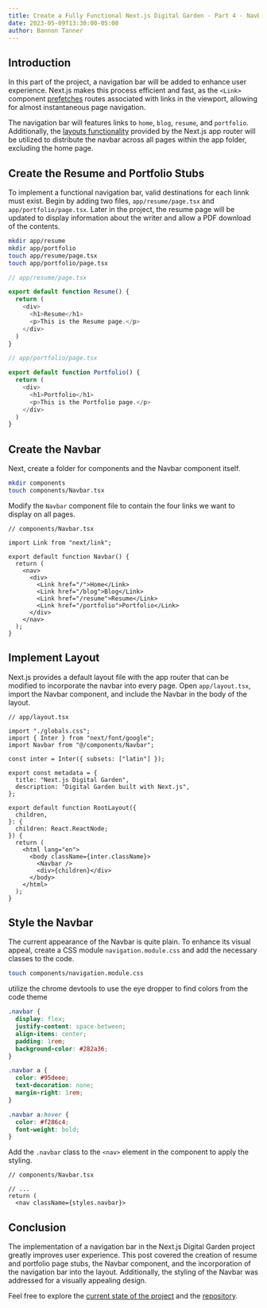 ```yaml
---
title: Create a Fully Functional Next.js Digital Garden - Part 4 - NavBar
date: 2023-05-09T13:30:00-05:00
author: Bannon Tanner
---
```


## Introduction

In this part of the project, a navigation bar will be added to enhance user experience. Next.js makes this process efficient and fast, as the `<Link>` component [prefetches](https://nextjs.org/docs/app/building-your-application/routing/linking-and-navigating#prefetching) routes associated with links in the viewport, allowing for almost instantaneous page navigation.

The navigation bar will features links to `home`, `blog`, `resume`, and `portfolio`. Additionally, the [layouts functionality](https://nextjs.org/docs/app/building-your-application/routing/pages-and-layouts#layouts) provided by the Next.js app router will be utilized to distribute the navbar across all pages within the app folder, excluding the home page.

## Create the Resume and Portfolio Stubs

To implement a functional navigation bar, valid destinations for each linnk must exist. Begin by adding two files, `app/resume/page.tsx` and `app/portfolio/page.tsx`. Later in the project, the resume page will be updated to display information about the writer and allow a PDF download of the contents.

```bash
mkdir app/resume
mkdir app/portfolio
touch app/resume/page.tsx
touch app/portfolio/page.tsx
```

```ts
// app/resume/page.tsx

export default function Resume() {
  return (
    <div>
      <h1>Resume</h1>
      <p>This is the Resume page.</p>
    </div>
  )
}
```

```ts
// app/portfolio/page.tsx

export default function Portfolio() {
  return (
    <div>
      <h1>Portfolio</h1>
      <p>This is the Portfolio page.</p>
    </div>
  )
}
```

## Create the Navbar

Next, create a folder for components and the Navbar component itself.

```bash
mkdir components
touch components/Navbar.tsx
```

Modify the `Navbar` component file to contain the four links we want to display on all pages.

```tsx
// components/Navbar.tsx

import Link from "next/link";

export default function Navbar() {
  return (
    <nav>
      <div>
        <Link href="/">Home</Link>
        <Link href="/blog">Blog</Link>
        <Link href="/resume">Resume</Link>
        <Link href="/portfolio">Portfolio</Link>
      </div>
    </nav>
  );
}
```

## Implement Layout

Next.js provides a default layout file with the app router that can be modified to incorporate the navbar into every page. Open `app/layout.tsx`, import the Navbar component, and include the Navbar in the body of the layout.

```tsx
// app/layout.tsx

import "./globals.css";
import { Inter } from "next/font/google";
import Navbar from "@/components/Navbar";

const inter = Inter({ subsets: ["latin"] });

export const metadata = {
  title: "Next.js Digital Garden",
  description: "Digital Garden built with Next.js",
};

export default function RootLayout({
  children,
}: {
  children: React.ReactNode;
}) {
  return (
    <html lang="en">
      <body className={inter.className}>
        <Navbar />
        <div>{children}</div>
      </body>
    </html>
  );
}
```

## Style the Navbar

The current appearance of the Navbar is quite plain. To enhance its visual appeal, create a CSS module `navigation.module.css` and add the necessary classes to the code.

```bash
touch components/navigation.module.css
```

utilize the chrome devtools to use the eye dropper to find colors from the code theme

```css
.navbar {
  display: flex;
  justify-content: space-between;
  align-items: center;
  padding: 1rem;
  background-color: #282a36;
}

.navbar a {
  color: #95deee;
  text-decoration: none;
  margin-right: 1rem;
}

.navbar a:hover {
  color: #f286c4;
  font-weight: bold;
}
```

Add the `.navbar` class to the `<nav>` element in the component to apply the styling.

```tsx
// components/Navbar.tsx

// ...
return (
  <nav className={styles.navbar}>
```


## Conclusion

The implementation of a navigation bar in the Next.js Digital Garden project greatly improves user experience. This post covered the creation of resume and portfolio page stubs, the Navbar component, and the incorporation of the navigation bar into the layout. Additionally, the styling of the Navbar was addressed for a visually appealing design.

Feel free to explore the [current state of the project](https://bannon.cloud/blog) and the [repository](https://github.com/tannerabread/nextjs-digital-garden).
